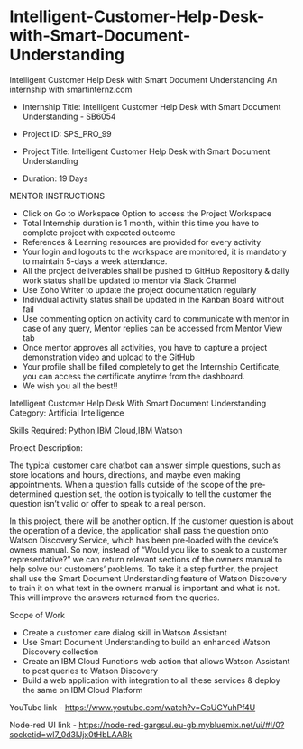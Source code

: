 # Intelligent-Customer-Help-Desk-with-Smart-Document-Understanding
Intelligent Customer Help Desk with Smart Document Understanding An internship with smartinternz.com


- Internship Title: Intelligent Customer Help Desk with Smart Document Understanding - SB6054

- Project ID: SPS_PRO_99

- Project Title: Intelligent Customer Help Desk with Smart Document Understanding

- Duration: 19 Days



MENTOR INSTRUCTIONS

- Click on Go to Workspace Option to access the Project Workspace
- Total Internship duration is 1 month, within this time you have to complete project with expected outcome
- References & Learning resources are provided for every activity
- Your login and logouts to the workspace are monitored, it is mandatory to maintain 5-days a week attendance.
- All the project deliverables shall be pushed to GitHub Repository & daily work status shall be updated to mentor via Slack Channel
- Use Zoho Writer to update the project documentation regularly
- Individual activity status shall be updated in the Kanban Board without fail
- Use commenting option on activity card to communicate with mentor in case of any query, Mentor replies can be accessed from Mentor View tab
- Once mentor approves all activities, you have to capture a project demonstration video and upload to the GitHub
- Your profile shall be filled completely to get the Internship Certificate, you can access the certificate anytime from the dashboard.
- We wish you all the best!!





Intelligent Customer Help Desk With Smart Document Understanding
Category: Artificial Intelligence

Skills Required:
Python,IBM Cloud,IBM Watson

Project Description:

The typical customer care chatbot can answer simple questions, such as store locations and hours, directions, and maybe even making appointments. When a question falls outside of the scope of the pre-determined question set, the option is typically to tell the customer the question isn’t valid or offer to speak to a real person.

In this project, there will be another option. If the customer question is about the operation of a device, the application shall pass the question onto Watson Discovery Service, which has been pre-loaded with the device’s owners manual. So now, instead of “Would you like to speak to a customer representative?” we can return relevant sections of the owners manual to help solve our customers’ problems.
To take it a step further, the project shall use the Smart Document Understanding feature of Watson Discovery to train it on what text in the owners manual is important and what is not. This will improve the answers returned from the queries.



Scope of Work
- Create a customer care dialog skill in Watson Assistant
- Use Smart Document Understanding to build an enhanced Watson Discovery collection
- Create an IBM Cloud Functions web action that allows Watson Assistant to post queries to Watson Discovery
- Build a web application with integration to all these services & deploy the same on IBM Cloud Platform

YouTube link - https://www.youtube.com/watch?v=CoUCYuhPf4U

Node-red UI link - https://node-red-gargsul.eu-gb.mybluemix.net/ui/#!/0?socketid=wl7_0d3IJjx0tHbLAABk
